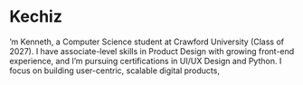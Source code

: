 # Kechiz
’m Kenneth, a Computer Science student at Crawford University (Class of 2027). I have associate-level skills in Product Design with growing front-end experience, and I’m pursuing certifications in UI/UX Design and Python. I focus on building user-centric, scalable digital products,
